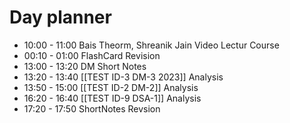 

# Day planner

- 10:00 - 11:00 Bais Theorm, Shreanik Jain Video Lectur Course
- 00:10 - 01:00 FlashCard Revision
- 13:00 - 13:20 DM Short Notes
- 13:20 - 13:40 [[TEST ID-3 DM-3 2023]] Analysis
- 13:50 - 15:00 [[TEST ID-2 DM-2]] Analysis
- 16:20 - 16:40 [[TEST ID-9  DSA-1]] Analysis
- 17:20 - 17:50 ShortNotes Revsion 